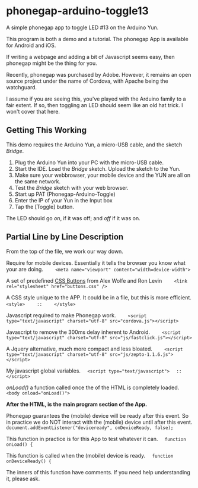 # phonegap-arduino-toggle13
A simple phonegap app to toggle LED #13 on the Arduino Yun.

This program is both a demo and a tutorial. The phonegap App is available for Android and iOS.

If writing a webpage and adding a bit of Javascript seems easy, then phonegap might be the thing for you.

Recently, phonegap was purchased by Adobe. However, it remains an open source project under the name of Cordova, with Apache being the watchguard.

I assume if you are seeing this, you've played with the Arduino family to a fair extent. If so, then toggling an LED should seem like an old hat trick. I won't cover that here.

## Getting This Working ##
This demo requires the Arduino Yun, a micro-USB cable, and the sketch *Bridge*. 

1. Plug the Arduino Yun into your PC with the micro-USB cable.
2. Start the IDE. Load the *Bridge* sketch. Upload the sketch to the Yun.
3. Make sure your webbrowser, your mobile device and the YUN are all on the same network.
4. Test the *Bridge* sketch with your web browser.
5. Start up PAT (Phonegap-Arduino-Toggle)
6. Enter the IP of your Yun in the Input box
7. Tap the [Toggle] button.

The LED should go *on*, if it was off; and *off* if it was on.

## Partial Line by Line Description ##

From the top of the file, we work our way down.

Require for mobile devices. Essentially it tells the browser you know what your are doing.
``    <meta name="viewport" content="width=device-width">``

A set of predefined [CSS Buttons](http://unicorn-ui.com/buttons/builder/) from Alex Wolfe and Ron Levin
``    <link rel="stylesheet" href="buttons.css" />``

A CSS style unique to the APP. It could be in a file, but this is more efficient.
``    <style>``
``    ::``
``    </style>``

Javascript required to make Phonegap work. 
``    <script type="text/javascript" charset="utf-8" src="cordova.js"></script>``

Javascript to remove the 300ms delay inherent to Android.
``    <script type="text/javascript" charset="utf-8" src="js/fastclick.js"></script>``

A Jquery alternative, much more compact and less bloated.
``    <script type="text/javascript" charset="utf-8" src="js/zepto-1.1.6.js"></script>``

My javascript global variables.
``	<script type="text/javascript">``
``  ::``
``	</script>``

*onLoad()* a function called once the <body> of the HTML is completely loaded.
``<body onload="onLoad()">``

**After the HTML, is the main program section of the App.**

Phonegap guarantees the (mobile) device will be ready after this event.
So in practice we do NOT interact with the (mobile) device until after this event.
``	document.addEventListener("deviceready", onDeviceReady, false);``

This function in practice is for this App to test whatever it can.
``	function onLoad() {``

This function is called when the (mobile) device is ready.
``	function onDeviceReady() {``

The inners of this function have comments. If you need help understanding it, please ask.

